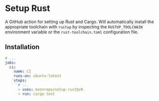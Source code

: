 # Setup Rust

A GitHub action for setting up Rust and Cargo. Will automatically install the appropriate toolchain
with `rustup` by inspecting the `RUSTUP_TOOLCHAIN` environment variable or the `rust-toolchain.toml`
configuration file.

## Installation

```yaml
# ...
jobs:
  ci:
    name: CI
    runs-on: ubuntu-latest
    steps:
      # ...
      - uses: moonrepo/setup-rust@v0
      - run: cargo test
```
